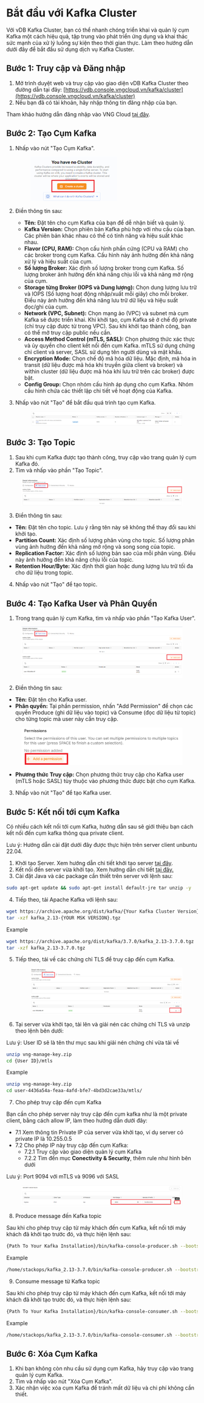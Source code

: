 # Bắt đầu với Kafka Cluster

Với vDB Kafka Cluster, bạn có thể nhanh chóng triển khai và quản lý cụm Kafka một cách hiệu quả, tập trung vào phát triển ứng dụng và khai thác sức mạnh của xử lý luồng sự kiện theo thời gian thực. Làm theo hướng dẫn dưới đây để bắt đầu sử dụng dịch vụ Kafka Cluster.

## Bước 1: Truy cập và Đăng nhập

1. Mở trình duyệt web và truy cập vào giao diện vDB Kafka Cluster theo đường dẫn tại đây: [https://vdb.console.vngcloud.vn/kafka/cluster](https://vdb.console.vngcloud.vn/kafka/cluster)
2. Nếu bạn đã có tài khoản, hãy nhập thông tin đăng nhập của bạn.

Tham khảo hướng dẫn đăng nhập vào VNG Cloud [tại đây](../../identity-and-access-management-iam/cac-loai-dinh-danh-iam/tai-khoan-user-accounts/cach-dang-nhap-vao-vng-cloud.md).

## Bước 2: Tạo Cụm Kafka

1.  Nhấp vào nút "Tạo Cụm Kafka".&#x20;

    <figure><img src="../../.gitbook/assets/image (744).png" alt="" width="228"><figcaption></figcaption></figure>
2. Điền thông tin sau:
   * **Tên:** Đặt tên cho cụm Kafka của bạn để dễ nhận biết và quản lý.
   * **Kafka Version:** Chọn phiên bản Kafka phù hợp với nhu cầu của bạn. Các phiên bản khác nhau có thể có tính năng và hiệu suất khác nhau.
   * **Flavor (CPU, RAM):** Chọn cấu hình phần cứng (CPU và RAM) cho các broker trong cụm Kafka. Cấu hình này ảnh hưởng đến khả năng xử lý và hiệu suất của cụm.
   * **Số lượng Broker:** Xác định số lượng broker trong cụm Kafka. Số lượng broker ảnh hưởng đến khả năng chịu lỗi và khả năng mở rộng của cụm.
   * **Storage từng Broker (IOPS và Dung lượng):** Chọn dung lượng lưu trữ và IOPS (Số lượng hoạt động nhập/xuất mỗi giây) cho mỗi broker. Điều này ảnh hưởng đến khả năng lưu trữ dữ liệu và hiệu suất đọc/ghi của cụm.
   * **Network (VPC, Subnet):** Chọn mạng ảo (VPC) và subnet mà cụm Kafka sẽ được triển khai. Khi khởi tạo, cụm Kafka sẽ ở chế độ private (chỉ truy cập được từ trong VPC). Sau khi khởi tạo thành công, bạn có thể mở truy cập public nếu cần.
   * **Access Method Control (mTLS, SASL):** Chọn phương thức xác thực và ủy quyền cho client kết nối đến cụm Kafka. mTLS sử dụng chứng chỉ client và server, SASL sử dụng tên người dùng và mật khẩu.
   * **Encryption Mode:** Chọn chế độ mã hóa dữ liệu. Mặc định, mã hóa in transit (dữ liệu được mã hóa khi truyền giữa client và broker) và within cluster (dữ liệu được mã hóa khi lưu trữ trên các broker) được bật.
   * **Config Group:** Chọn nhóm cấu hình áp dụng cho cụm Kafka. Nhóm cấu hình chứa các thiết lập chi tiết về hoạt động của Kafka.
3.  Nhấp vào nút "Tạo" để bắt đầu quá trình tạo cụm Kafka.&#x20;

    <figure><img src="../../.gitbook/assets/image (745).png" alt=""><figcaption></figcaption></figure>

## Bước 3: Tạo Topic

1. Sau khi cụm Kafka được tạo thành công, truy cập vào trang quản lý cụm Kafka đó.
2. Tìm và nhấp vào phần "Tạo Topic".

<figure><img src="../../.gitbook/assets/image (748).png" alt=""><figcaption></figcaption></figure>

3. Điền thông tin sau:

* **Tên:** Đặt tên cho topic. Lưu ý rằng tên này sẽ không thể thay đổi sau khi khởi tạo.
* **Partition Count:** Xác định số lượng phân vùng cho topic. Số lượng phân vùng ảnh hưởng đến khả năng mở rộng và song song của topic.
* **Replication Factor:** Xác định số lượng bản sao của mỗi phân vùng. Điều này ảnh hưởng đến khả năng chịu lỗi của topic.
* **Retention Hour/Byte:** Xác định thời gian hoặc dung lượng lưu trữ tối đa cho dữ liệu trong topic.

4. Nhấp vào nút "Tạo" để tạo topic.

## Bước 4: Tạo Kafka User và Phân Quyền

1. Trong trang quản lý cụm Kafka, tìm và nhấp vào phần "Tạo Kafka User".

<figure><img src="../../.gitbook/assets/image (749).png" alt=""><figcaption></figcaption></figure>

2. Điền thông tin sau:

* **Tên:** Đặt tên cho Kafka user.
* **Phân quyền:** Tại phần permission, nhấn "Add Permission" để chọn các quyền Produce (ghi dữ liệu vào topic) và Consume (đọc dữ liệu từ topic) cho từng topic mà user này cần truy cập.

<figure><img src="../../.gitbook/assets/image (750).png" alt=""><figcaption></figcaption></figure>

* **Phương thức Truy cập:** Chọn phương thức truy cập cho Kafka user (mTLS hoặc SASL) tùy thuộc vào phương thức được bật cho cụm Kafka.

3. Nhấp vào nút "Tạo" để tạo Kafka user.

## Bước 5: Kết nối tới cụm Kafka

Có nhiều cách kết nối tới cụm Kafka, hướng dẫn sau sẽ giới thiệu bạn cách kết nối đến cụm kafka thông qua private client.

Lưu ý: Hướng dẫn cài đặt dưới đây được thực hiện trên server client unbuntu 22.04.

1. Khởi tạo Server. Xem hướng dẫn chi tiết khởi tạo server [tại đây](../../vserver/compute-hcm03-1a/server/tao-may-chu-bang-bang-dieu-khien.md).
2. Kết nối đến server vừa khởi tạo. Xem hướng dẫn chi tiết [tại đây.](../../vserver/compute-hcm03-1a/server/ket-noi-vao-may-chu-ao/)
3. Cài đặt Java và các package cần thiết trên server với lệnh sau:

```bash
sudo apt-get update && sudo apt-get install default-jre tar unzip -y
```

4. Tiếp theo, tải Apache Kafka với lệnh sau:

```bash
wget https://archive.apache.org/dist/kafka/{Your Kafka Cluster Version}/kafka_2.13-{Your Kafka Cluster Version}.tgz
tar -xzf kafka_2.13-{YOUR MSK VERSION}.tgz
```

Example

```bash
wget https://archive.apache.org/dist/kafka/3.7.0/kafka_2.13-3.7.0.tgz
tar -xzf kafka_2.13-3.7.0.tgz
```

5.  Tiếp theo, tải về các chứng chỉ TLS để truy cập đến cụm Kafka.&#x20;

    <figure><img src="../../.gitbook/assets/image (746).png" alt=""><figcaption></figcaption></figure>
6. Tại server vừa khởi tạo, tải lên và giải nén các chứng chỉ TLS và unzip theo lệnh bên dưới:

Lưu ý: User ID sẽ là tên thư mục sau khi giải nén chứng chỉ vừa tải về

```bash
unzip vng-manage-key.zip 
cd {User ID}/mtls
```

Example

```bash
unzip vng-manage-key.zip
cd user-4436a54a-feaa-4afd-bfe7-4bd3d2cae33a/mtls/
```

7. Cho phép truy cập đến cụm Kafka

Bạn cần cho phép server này truy cập đến cụm kafka như là một private client, bằng cách allow IP, làm theo hướng dẫn dưới đây:

* 7.1 Xem thông tin Private IP của server vừa khởi tạo, ví dụ server có private IP là 10.255.0.5
* 7.2 Cho phép IP này truy cập đến cụm Kafka:
  * 7.2.1 Truy cập vào giao diện quản lý cụm Kafka
  * 7.2.2 Tìm đến mục **Conectivity & Security**, thêm rule như hình bên dưới

Lưu ý: Port 9094 với mTLS và 9096 với SASL

<figure><img src="../../.gitbook/assets/image (751).png" alt=""><figcaption></figcaption></figure>

8. Produce message đến Kafka topic

Sau khi cho phép truy cập từ máy khách đến cụm Kafka, kết nối tới máy khách đã khởi tạo trước đó, và thực hiện lệnh sau:

```bash
{Path To Your Kafka Installation}/bin/kafka-console-producer.sh --bootstrap-server {Your Kafka Cluster Private endpoint}  --producer.config config.properties  --topic {Your Kafka Topic}
```

Example

```bash
/home/stackops/kafka_2.13-3.7.0/bin/kafka-console-producer.sh --bootstrap-server 10.5.0.6:9094,10.5.0.3:9094,10.5.0.5:9094 --producer.config config.properties --topic kafka-cluster-tutorial
```

9. Consume message từ Kafka topic

Sau khi cho phép truy cập từ máy khách đến cụm Kafka, kết nối tới máy khách đã khởi tạo trước đó, và thực hiện lệnh sau:

```bash
{Path To Your Kafka Installation}/bin/kafka-console-consumer.sh --bootstrap-server {Your Kafka Cluster Private endpoint} --consumer.config config.properties  --topic {Your Kafka Topic}  --from-beginning
```

Example

```bash
/home/stackops/kafka_2.13-3.7.0/bin/kafka-console-consumer.sh --bootstrap-server 10.5.0.6:9094,10.5.0.3:9094,10.5.0.5:9094 --consumer.config  config.properties   --topic kafka-cluster-tutorial    --from-beginning
```

## Bước 6: Xóa Cụm Kafka

1. Khi bạn không còn nhu cầu sử dụng cụm Kafka, hãy truy cập vào trang quản lý cụm Kafka.
2. Tìm và nhấp vào nút "Xóa Cụm Kafka".
3. Xác nhận việc xóa cụm Kafka để tránh mất dữ liệu và chi phí không cần thiết.

